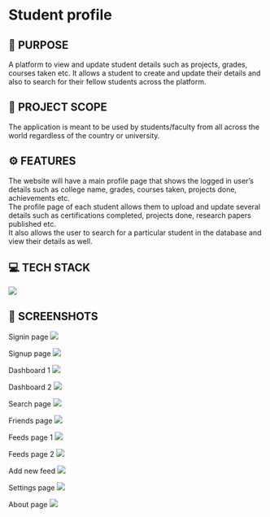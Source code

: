 # Student profile
<h2>📌 PURPOSE</h2>
A platform to view and update student details such as projects, grades, courses taken etc. It allows a student to create and update their details and also to search for their fellow students across the platform.
<h2>📃 PROJECT SCOPE</h2>
The application is meant to be used by students/faculty from all across the world regardless of the country or university.
<h2>⚙️ FEATURES</h2>
The website will have a main profile page that shows the logged in user’s details such as college name, grades, courses taken, projects done, achievements etc. <br/>
The profile page of each student allows them to upload and update several details such as certifications completed, projects done, research papers published etc.<br/>
It also allows the user to search for a particular student in the database and view their details as well.
<h2>💻 TECH STACK</h2>
<img src="https://github.com/KarthikeyanRV2601/student-profile/raw/develop/screenshots/System design/techstack.png"/>
<h2>📸 SCREENSHOTS</h2>
<p>
  Signin page
  <img src="https://github.com/KarthikeyanRV2601/student-profile/raw/develop/screenshots/signin.jpg"/>
</p>
<p>
  Signup page
  <img src="https://github.com/KarthikeyanRV2601/student-profile/raw/develop/screenshots/signup.jpg"/>
</p>
<p>
  Dashboard 1
  <img src="https://github.com/KarthikeyanRV2601/student-profile/raw/develop/screenshots/dashboard.jpg"/>
</p>
<p>
  Dashboard 2
  <img src="https://github.com/KarthikeyanRV2601/student-profile/raw/develop/screenshots/dashboard-2.jpg"/>
</p>
<p>
  Search page
  <img src="https://github.com/KarthikeyanRV2601/student-profile/raw/develop/screenshots/search_page.jpg" />
</p>
<p>
  Friends page
  <img src="https://github.com/KarthikeyanRV2601/student-profile/raw/develop/screenshots/friends.jpg" />
</p>
<p>
  Feeds page 1
  <img src="https://github.com/KarthikeyanRV2601/student-profile/raw/develop/screenshots/feeds1.jpg" />
</p>

<p>
  Feeds page 2
  <img src="https://github.com/KarthikeyanRV2601/student-profile/raw/develop/screenshots/feed2.jpg" />
</p>
<p>
  Add new feed
  <img src="https://github.com/KarthikeyanRV2601/student-profile/raw/develop/screenshots/addFeedpage.jpg" />
</p>
<p>
  Settings  page
  <img src="https://github.com/KarthikeyanRV2601/student-profile/raw/develop/screenshots/settings.jpg" />
</p>

<p>
  About  page
  <img src="https://github.com/KarthikeyanRV2601/student-profile/raw/develop/screenshots/about.png" />
</p>

<!-- <h2>⌨️ DEVELOPERS</h2>
<a href="https://github.com/Mighil31">Mighil dath</a><br/>
<a href="https://github.com/KarthikeyanRV2601">Karthikeyan</a><br/>
<a href="https://github.com/Tanmaay3">Tanmaay kankaria</a><br/> -->

